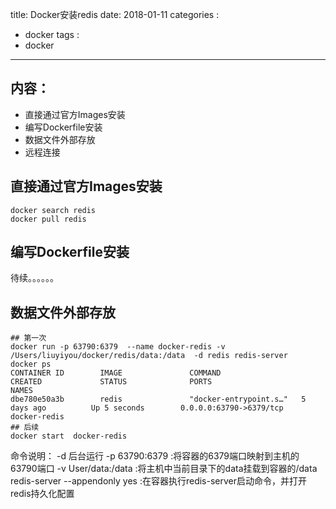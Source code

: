 title: Docker安装redis
date: 2018-01-11
categories :
  - docker
tags :
  - docker
---


## 内容：

- 直接通过官方Images安装
- 编写Dockerfile安装
- 数据文件外部存放
- 远程连接

## 直接通过官方Images安装
```
docker search redis
docker pull redis
```
## 编写Dockerfile安装
待续。。。。。。

## 数据文件外部存放
```
## 第一次
docker run -p 63790:6379  --name docker-redis -v /Users/liuyiyou/docker/redis/data:/data  -d redis redis-server
docker ps
CONTAINER ID        IMAGE               COMMAND                  CREATED             STATUS              PORTS                     NAMES
dbe780e50a3b        redis               "docker-entrypoint.s…"   5 days ago          Up 5 seconds        0.0.0.0:63790->6379/tcp   docker-redis
## 后续
docker start  docker-redis
```

命令说明：
-d  后台运行
-p 63790:6379 :将容器的6379端口映射到主机的63790端口
-v User/data:/data :将主机中当前目录下的data挂载到容器的/data
redis-server --appendonly yes :在容器执行redis-server启动命令，并打开redis持久化配置
